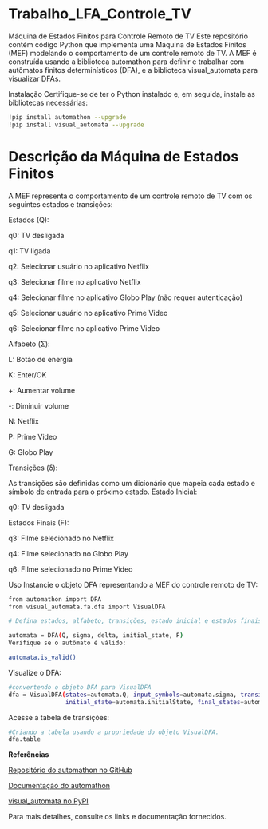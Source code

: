 # Trabalho_LFA_Controle_TV
Máquina de Estados Finitos para Controle Remoto de TV
Este repositório contém código Python que implementa uma Máquina de Estados Finitos (MEF) modelando o comportamento de um controle remoto de TV. A MEF é construída usando a biblioteca automathon para definir e trabalhar com autômatos finitos determinísticos (DFA), e a biblioteca visual_automata para visualizar DFAs.

Instalação
Certifique-se de ter o Python instalado e, em seguida, instale as bibliotecas necessárias:

```bash
!pip install automathon --upgrade
!pip install visual_automata --upgrade
```

# Descrição da Máquina de Estados Finitos
A MEF representa o comportamento de um controle remoto de TV com os seguintes estados e transições:

Estados (Q):

q0: TV desligada

q1: TV ligada

q2: Selecionar usuário no aplicativo Netflix

q3: Selecionar filme no aplicativo Netflix

q4: Selecionar filme no aplicativo Globo Play (não requer autenticação)

q5: Selecionar usuário no aplicativo Prime Video

q6: Selecionar filme no aplicativo Prime Video

Alfabeto (Σ):

L: Botão de energia

K: Enter/OK

+: Aumentar volume

-: Diminuir volume

N: Netflix

P: Prime Video

G: Globo Play

Transições (δ):

As transições são definidas como um dicionário que mapeia cada estado e símbolo de entrada para o próximo estado.
Estado Inicial:

q0: TV desligada

Estados Finais (F):

q3: Filme selecionado no Netflix

q4: Filme selecionado no Globo Play

q6: Filme selecionado no Prime Video

Uso
Instancie o objeto DFA representando a MEF do controle remoto de TV:

```bash
from automathon import DFA
from visual_automata.fa.dfa import VisualDFA

# Defina estados, alfabeto, transições, estado inicial e estados finais
```
```bash
automata = DFA(Q, sigma, delta, initial_state, F)
Verifique se o autômato é válido:
```
```bash
automata.is_valid()
```
Visualize o DFA:

```bash
#convertendo o objeto DFA para VisualDFA
dfa = VisualDFA(states=automata.Q, input_symbols=automata.sigma, transitions=automata.delta,
                initial_state=automata.initialState, final_states=automata.F)
```
Acesse a tabela de transições:


```bash
#Criando a tabela usando a propriedade do objeto VisualDFA.
dfa.table
```
**Referências**

[Repositório do automathon no GitHub](https://github.com/rohaquinlop/automathon)

[Documentação do automathon](https://rohaquinlop.github.io/automathon/)

[visual_automata no PyPI](https://pypi.org/project/visual-automata/)

Para mais detalhes, consulte os links e documentação fornecidos.
